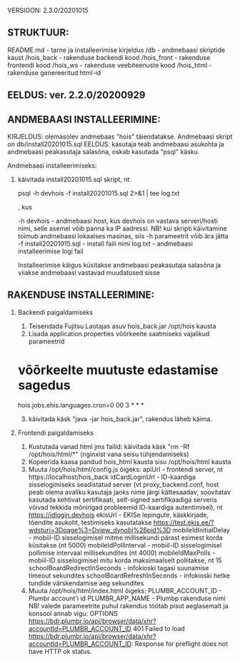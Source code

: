 VERSIOON:  2.3.0/20201015

STRUKTUUR:
------------------------------------------------------
README.md - tarne ja installeerimise kirjeldus
/db - andmebaasi skriptide kaust
/hois_back - rakenduse backendi kood
/hois_front - rakenduse frontendi kood
/hois_ws - rakenduse veebiteenuste kood
/hois_html - rakenduse genereeritud html-id


EELDUS: ver. 2.2.0/20200929
------------------------------------------------------

ANDMEBAASI INSTALLEERIMINE:
------------------------------------------------------

KIRJELDUS: olemasolev andmebaas "hois" täiendatakse. Andmebaasi skript on db/install20201015.sql
EELDUS: kasutaja teab andmebaasi asukohta ja andmebaasi peakasutaja salasõna, oskab kasutada "psql" käsku.

Andmebaasi installeerimiseks:
1. käivitada install20201015.sql skript, nt
   
   psql -h devhois -f install20201015.sql 2>&1 | tee log.txt
   
   , kus
   
   -h devhois - andmebaasi host, kus devhois on vastava serveri/hosti nimi, selle asemel võib panna ka IP aadressi. NB! kui skripti käivitamine toimub andmebaasi lokaalses masinas, siis -h parameetrit võib ära jätta
   -f install20201015.sql - install faili nimi
   log.txt - andmebaasi installeerimise logi fail
   
   Installeerimise käigus küsitakse andmebaasi peakasutaja salasõna ja viiakse andmebaasi vastavad muudatused sisse



RAKENDUSE INSTALLEERIMINE:
------------------------------------------------------
1. Backendi paigaldamiseks
	1. Teisendada Fujitsu Laotajas asuv hois_back.jar /opt/hois kausta
	2. Lisada application.properties võõrkeelte saatmiseks vajalikud parameetrid
	
	# võõrkeelte muutuste edastamise sagedus
	hois.jobs.ehis.languages.cron=0 00 3 * * *
	
	3. käivitada käsk "java -jar hois_back.jar", rakendus läheb käima.
	
2. Frontendi paigaldamiseks
	1. Kustutada vanad html jms failid: käivitada käsk "rm -Rf /opt/hois/html/*" (nginxist vana seisu tühjendamiseks)
	2. Kopeerida kaasa pandud hois_html kausta sisu /opt/hois/html kausta
	3. Muuta /opt/hois/html/config.js õigeks:
		apiUrl - frontendi server, nt https://localhost/hois_back
		idCardLoginUrl - ID-kaardiga sisselogimiseks seadistatud server (vt proxy_backend.conf, host peab olema avaliku kasutaja jaoks nime järgi kättesaadav, soovitatav kasutada kehtivat sertifikaati, self-signed sertifikaadiga serveris võivad tekkida mõningad probleemid ID-kaardiga autentimisel), nt https://idlogin.devhois
		ekisUrl - EKISe lepingute, käskkirjade, tõendite asukoht, testimiseks kasutatakse https://test.ekis.ee/?wdsturi=3Dpage%3=Dview_dynobj%26pid%3D
		mobileIdInitialDelay - mobiil-ID sisselogimisel mitme millisekundi pärast esimest korda küsitakse (nt 5000)
		mobileIdPollInterval - mobiil-ID sisselogimisel pollimise intervaal millisekundites (nt 4000)
		mobileIdMaxPolls - mobiil-ID sisselogimisel mitu korda maksimaalselt pollitakse, nt 15
		schoolBoardRedirectInSeconds - infokioski tagasi suunamise timeout sekundites
		schoolBoardRefreshInSeconds - infokioski hetke tundide värskendamise aeg sekundites 
	4. Muuta /opt/hois/html/index.html õigeks:
		PLUMBR_ACCOUNT_ID  - Plumbr account'i id
		PLUMBR_APP_NAME - Plumbp rakenduse nimi
	NB! valede parameetrite puhul rakendus töötab pisut aeglasemalt ja konsool annab vigu:
		OPTIONS https://bdr.plumbr.io/api/browser/data/xhr?accountId=PLUMBR_ACCOUNT_ID 401
		Failed to load https://bdr.plumbr.io/api/browser/data/xhr?accountId=PLUMBR_ACCOUNT_ID: Response for preflight does not have HTTP ok status.

		

